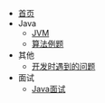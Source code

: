 - [首页](/)
- Java
  - [JVM](/notes/Java/JVM.md)
  - [算法例题](/notes/Java/算法例题.md)
- 其他
  - [开发时遇到的问题](/notes/其他/开发时遇到的问题.md)
- 面试
  - [Java面试](/notes/面试/Java面试.md)
